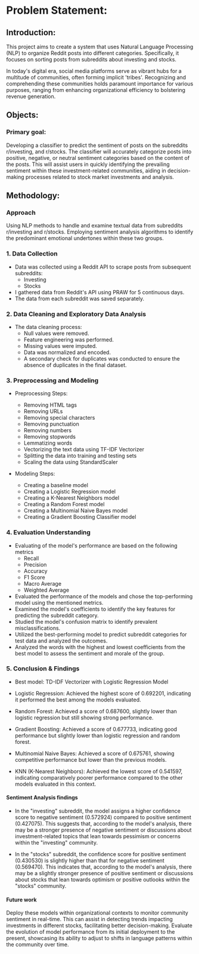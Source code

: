 
# Problem Statement:
## Introduction:
This project aims to create a system that uses Natural Language Processing (NLP) to organize Reddit posts into different categories. Specifically, it focuses on sorting posts from subreddits about investing and stocks.

In today's digital era, social media platforms serve as vibrant hubs for a multitude of communities, often forming implicit 'tribes'. Recognizing and comprehending these communities holds paramount importance for various purposes, ranging from enhancing organizational efficiency to bolstering revenue generation.

## Objects:

### Primary goal:
Developing a classifier to predict the sentiment of posts on the subreddits r/investing, and r/stocks. The classifier will accurately categorize posts into positive, negative, or neutral sentiment categories based on the content of the posts. This will assist users in quickly identifying the prevailing sentiment within these investment-related communities, aiding in decision-making processes related to stock market investments and analysis.

## Methodology:
### Approach
Using NLP methods to handle and examine textual data from subreddits r/investing and r/stocks. Employing sentiment analysis algorithms to identify the predominant emotional undertones within these two groups.

### 1. Data Collection
- Data was collected using a Reddit API to scrape posts from subsequent subreddits:
  <ul>
  <li> Investing </li>
  <li> Stocks </li>
  </ul>
- I gathered data from Reddit's API using PRAW for 5 continuous days.
- The data from each subreddit was saved separately.

### 2. Data Cleaning and Exploratory Data Analysis
- The data cleaning process:
  <ul>
  <li> Null values were removed.</li>
  <li> Feature engineering was performed.</li>
  <li>Missing values were imputed.</li>
  <li>Data was normalized and encoded.</li>
  <li>A secondary check for duplicates was conducted to ensure the absence of duplicates in the final dataset.</li>
  </ul>
  
### 3. Preprocessing and Modeling
- Preprocessing Steps:
   <ul>
   <li>Removing HTML tags</li>
   <li>Removing URLs</li>
   <li>Removing special characters</li>
   <li>Removing punctuation</li>
   <li>Removing numbers</li>
   <li>Removing stopwords</li>
   <li>Lemmatizing words</li>
   <li>Vectorizing the text data using TF-IDF Vectorizer</li>
   <li>Splitting the data into training and testing sets</li>
   <li>Scaling the data using StandardScaler</li>
   </ul>

- Modeling Steps:
   <ul>
   <li>Creating a baseline model</li>
   <li>Creating a Logistic Regression model</li>
   <li>Creating a K-Nearest Neighbors model</li>
   <li>Creating a Random Forest model</li>
   <li>Creating a Multinomial Naive Bayes model</li>
   <li>Creating a Gradient Boosting Classifier model</li>
   </ul>
 
 ### 4. Evaluation Understanding
 - Evaluating of the model's performance are based on the following metrics
    <ul>
    <li>Recall</li>
    <li>Precision</li>
    <li>Accuracy</li>
    <li>F1 Score</li>
    <li>Macro Average</li>
    <li>Weighted Average</li>
    </ul>
- Evaluated the performance of the models and chose the top-performing model using the mentioned metrics.
- Examined the model's coefficients to identify the key features for predicting the subreddit category.
- Studied the model's confusion matrix to identify prevalent misclassifications.
- Utilized the best-performing model to predict subreddit categories for test data and analyzed the outcomes.
- Analyzed the words with the highest and lowest coefficients from the best model to assess the sentiment and morale of the group.

### 5. Conclusion & Findings
- Best model: TD-IDF Vectorizer with Logistic Regression Model

- Logistic Regression: Achieved the highest score of 0.692201, indicating it performed the best among the models evaluated.

- Random Forest: Achieved a score of 0.687600, slightly lower than logistic regression but still showing strong performance.

- Gradient Boosting: Achieved a score of 0.677733, indicating good performance but slightly lower than logistic regression and random forest.

- Multinomial Naive Bayes: Achieved a score of 0.675761, showing competitive performance but lower than the previous models.

- KNN (K-Nearest Neighbors): Achieved the lowest score of 0.541597, indicating comparatively poorer performance compared to the other models evaluated in this context.

#### Sentiment Analysis findings
- In the "investing" subreddit, the model assigns a higher confidence score to negative sentiment (0.572924) compared to positive sentiment (0.427075). This suggests that, according to the model's analysis, there may be a stronger presence of negative sentiment or discussions about investment-related topics that lean towards pessimism or concerns within the "investing" community.

- In the "stocks" subreddit, the confidence score for positive sentiment (0.430530) is slightly higher than that for negative sentiment (0.569470). This indicates that, according to the model's analysis, there may be a slightly stronger presence of positive sentiment or discussions about stocks that lean towards optimism or positive outlooks within the "stocks" community.

#### Future work
Deploy these models within organizational contexts to monitor community sentiment in real-time. This can assist in detecting trends impacting investments in different stocks, facilitating better decision-making. Evaluate the evolution of model performance from its initial deployment to the present, showcasing its ability to adjust to shifts in language patterns within the community over time.
 

